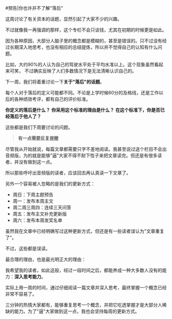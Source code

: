 #预告|你也许并不了解“落后”

这周讨论了有关资本的话题，显然引起了大家不少的兴趣。 

不过就像我一再强调的那样，这个专栏不会只谈钱，尤其在初期的时候更是如此。 

因为各种原因，大部分人脑子里的概念都是模糊的，甚至是错误的。只不过没有经过长期深入地思考，也没有相应的总结提炼，所以并不觉得自己的认知有什么问题。 

比如，大约90%的人认为自己的驾驶水平处于平均水准以上。这个现象虽然看起来可笑， 不过确实反映了人们多数情况下是无法清晰认识自己的。 

下一周，我们将着重讨论一下**关于"落后"的话题**。 

每个人对于落后的定义可能都不同。不论是上学时候60分的及格线，还是工作以后的各种绩效考评，都有自己的评价标准。 

**你定义的落后是什么？** 
**你采用这个标准的理由是什么？** 
**在这个标准下，你是否已经落后于他人了？**

这些都是我们下周要讨论的问题。 

>**有一点需要反复提醒**
 
尽管我从开始就说，每篇文章都需要只字不差地阅读。我甚至说过送个栏目不会出音频版，为的就是能够"逼"大家不得不耐下性子来把文章读完。但还是有很多读者，并没有做到这一点。

所以那些呼吁出音频版的读者，应该回去再认真读一下文章了。 

另外一个容易被人忽略的是我们的更新方式：
- 周日：下周主题预告 
- 周一：发布本周主文
- 周二周三周四：连续三天问答
- 周五：发布主文补充更新版 
- 周六：发布本周发奖名单

虽然我在文章中已经明确写过这种更新方式，但还是有一些读者误认为"文章重复了"。
 
不过，这些都是误读。
 
最合理的理由，也是最光明正大的理由：
 
我希望我的读者，如此这般，经过一段时间之后，都能养成一种大多数人没有的能力：**深入思考能力**。
 
实际上用一周的时间，通过仔细阅读一篇文章并深入思考，最终掌握一个概念已经非常不容易了。

三分钟的热情大家都有，能够重复思考一个概念，并把它吃透掌握才是大部分人稀缺的能力。为了"逼"大家做到这一点，我也会坚持每周的更新方式。